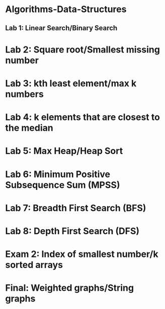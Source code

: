 # Algorithms-Data-Structures

## Lab 1: Linear Search/Binary Search
# Lab 2: Square root/Smallest missing number
# Lab 3: kth least element/max k numbers
# Lab 4: k elements that are closest to the median
# Lab 5: Max Heap/Heap Sort
# Lab 6: Minimum Positive Subsequence Sum (MPSS)
# Lab 7: Breadth First Search (BFS)
# Lab 8: Depth First Search (DFS)
# Exam 2: Index of smallest number/k sorted arrays
# Final: Weighted graphs/String graphs
